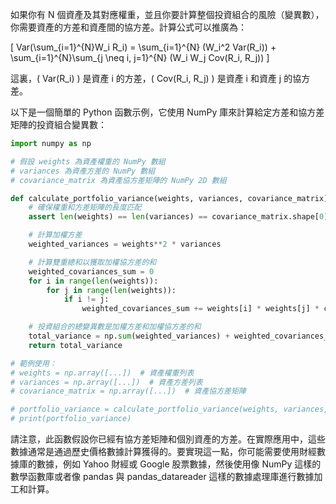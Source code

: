 如果你有 N 個資產及其對應權重，並且你要計算整個投資組合的風險（變異數），你需要資產的方差和資產間的協方差。計算公式可以推廣為：

\[ Var(\sum_{i=1}^{N}W_i R_i) = \sum_{i=1}^{N} (W_i^2 Var(R_i)) + \sum_{i=1}^{N}\sum_{j \neq i, j=1}^{N} (W_i W_j Cov(R_i, R_j)) \]

這裏，\( Var(R_i) \) 是資產 i 的方差，\( Cov(R_i, R_j) \) 是資產 i 和資產 j 的協方差。

以下是一個簡單的 Python 函數示例，它使用 NumPy 庫來計算給定方差和協方差矩陣的投資組合變異數：

```python
import numpy as np

# 假設 weights 為資產權重的 NumPy 數組
# variances 為資產方差的 NumPy 數組
# covariance_matrix 為資產協方差矩陣的 NumPy 2D 數組

def calculate_portfolio_variance(weights, variances, covariance_matrix):
    # 確保權重和方差矩陣的長度匹配
    assert len(weights) == len(variances) == covariance_matrix.shape[0] == covariance_matrix.shape[1]

    # 計算加權方差
    weighted_variances = weights**2 * variances

    # 計算雙重總和以獲取加權協方差的和
    weighted_covariances_sum = 0
    for i in range(len(weights)):
        for j in range(len(weights)):
            if i != j:
                weighted_covariances_sum += weights[i] * weights[j] * covariance_matrix[i, j]

    # 投資組合的總變異數是加權方差和加權協方差的和
    total_variance = np.sum(weighted_variances) + weighted_covariances_sum
    return total_variance

# 範例使用：
# weights = np.array([...])  # 資產權重列表
# variances = np.array([...])  # 資產方差列表
# covariance_matrix = np.array([...])  # 資產協方差矩陣

# portfolio_variance = calculate_portfolio_variance(weights, variances, covariance_matrix)
# print(portfolio_variance)
```

請注意，此函數假設你已經有協方差矩陣和個別資產的方差。在實際應用中，這些數據通常是通過歷史價格數據計算獲得的。要實現這一點，你可能需要使用財經數據庫的數據，例如 Yahoo 財經或 Google 股票數據，然後使用像 NumPy 這樣的數學函數庫或者像 pandas 與 pandas_datareader 這樣的數據處理庫進行數據加工和計算。
